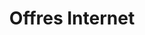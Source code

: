 ---
title: Offres Internet
slug: xdsl
excerpt: Débuter avec votre offre Internet OVHTelecom
sections: Premiers pas, Gestion de mon offre, Configuration de mon offre, Gestion de mes options, Configurations techniques avancées, Diagnostic et dépannage
order: 01
---